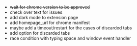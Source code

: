 - ~~wait for chrome version to be approved~~
- check over text for issues
- add dark mode to extension page
- add homepage_url for chrome manifest
- maybe add a timeout/restart for the cases of discarded tabs
- add option for discarded tabs
- race condition with typing space and window event handler